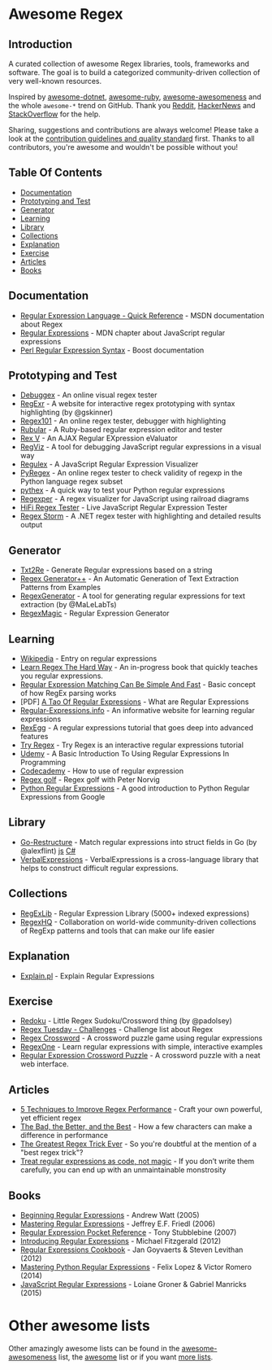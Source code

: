 <!--
  Title: Awesome Regex
  Description: A curated list of amazingly awesome regex resources.
  Author: aloisdg
  -->

# Awesome Regex

## Introduction

A curated collection of awesome Regex libraries, tools, frameworks and software. The goal is to build a categorized community-driven collection of very well-known resources.

Inspired by [awesome-dotnet](https://github.com/quozd/awesome-dotnet), [awesome-ruby](https://github.com/markets/awesome-ruby), [awesome-awesomeness](https://github.com/bayandin/awesome-awesomeness) and the whole `awesome-*` trend on GitHub. Thank you [Reddit](http://www.reddit.com/r/regex), [HackerNews](https://news.ycombinator.com/item?id=9581225) and [StackOverflow](http://stackoverflow.com/tags/regex/info) for the help.

Sharing, suggestions and contributions are always welcome! Please take a look at the [contribution guidelines and quality standard](https://github.com/aloisdg/awesome-regex/blob/master/CONTRIBUTING.md) first. Thanks to all contributors, you're awesome and wouldn't be possible without you!

## Table Of Contents

- [Documentation](#documentation)
- [Prototyping and Test](#prototyping-and-test)
- [Generator](#generator)
- [Learning](#learning)
- [Library](#library)
- [Collections](#collections)
- [Explanation](#explanation)
- [Exercise](#exercise)
- [Articles](#articles)
- [Books](#books)

## Documentation

- [Regular Expression Language - Quick Reference](https://msdn.microsoft.com/en-us/library/az24scfc(v=vs.110).aspx) - MSDN documentation about Regex
- [Regular Expressions](https://developer.mozilla.org/en-US/docs/Web/JavaScript/Guide/Regular_Expressions) - MDN chapter about JavaScript regular expressions
- [Perl Regular Expression Syntax](http://www.boost.org/doc/libs/1_43_0/libs/regex/doc/html/boost_regex/syntax/perl_syntax.html) - Boost documentation

## Prototyping and Test

- [Debuggex](https://www.debuggex.com/) - An online visual regex tester
- [RegExr](http://regexr.com/) - A website for interactive regex prototyping with syntax highlighting (by @gskinner)
- [Regex101](https://regex101.com/) - An online regex tester, debugger with highlighting
- [Rubular](http://rubular.com/) - A Ruby-based regular expression editor and tester
- [Rex V](http://www.rexv.org/) - An AJAX Regular EXpression eValuator
- [RegViz](http://regviz.org/) - A tool for debugging JavaScript regular expressions in a visual way
- [Regulex](https://jex.im/regulex) - A JavaScript Regular Expression Visualizer
- [PyRegex](http://www.pyregex.com/) - An online regex tester to check validity of regexp in the Python language regex subset
- [pythex](http://pythex.org/) -  A quick way to test your Python regular expressions
- [Regexper](http://regexper.com/) - A regex visualizer for JavaScript using railroad diagrams
- [HiFi Regex Tester](http://www.gethifi.com/tools/regex) - Live JavaScript Regular Expression Tester
- [Regex Storm](http://regexstorm.net/tester) - A .NET regex tester with highlighting and detailed results output

## Generator

- [Txt2Re](http://www.txt2re.com/index.php3) - Generate Regular expressions based on a string
- [Regex Generator++](http://regex.inginf.units.it) - An Automatic Generation of Text Extraction Patterns from Examples
- [RegexGenerator](https://github.com/MaLeLabTs/RegexGenerator) - A tool for generating regular expressions for text extraction (by @MaLeLabTs)
- [RegexMagic](http://www.regexmagic.com/) - Regular Expression Generator

## Learning

- [Wikipedia][d1] - Entry on regular expressions
- [Learn Regex The Hard Way][d2] - An in-progress book that quickly teaches you regular expressions.
- [Regular Expression Matching Can Be Simple And Fast][d3] - Basic concept of how RegEx parsing works
- [PDF] [A Tao Of Regular Expressions][d4] - What are Regular Expressions
- [Regular-Expressions.info][d5] - An informative website for learning regular expressions
- [RexEgg][d6] - A regular expressions tutorial that goes deep into advanced features
- [Try Regex][d7] - Try Regex is an interactive regular expressions tutorial
- [Udemy][d8] - A Basic Introduction To Using Regular Expressions In Programming
- [Codecademy][d9] - How to use of regular expression
- [Regex golf][d10] - Regex golf with Peter Norvig
- [Python Regular Expressions][d11] - A good introduction to Python Regular Expressions from Google

[d1]: http://en.wikipedia.org/wiki/Regular_expression 
[d2]: http://regex.learncodethehardway.org/book/
[d3]: http://swtch.com/~rsc/regexp/regexp1.html
[d4]: http://linuxreviews.org/beginner/tao_of_regular_expressions/tao_of_regular_expressions.en.print.pdf
[d5]: http://www.regular-expressions.info/
[d6]: http://www.rexegg.com/
[d7]: http://tryregex.com/
[d8]: https://www.udemy.com/learning-regular-expressions/
[d9]: http://www.codecademy.com/courses/javascript-intermediate-en-NJ7Lr/0/1
[d10]: https://www.oreilly.com/learning/regex-golf-with-peter-norvig
[d11]: https://developers.google.com/edu/python/regular-expressions

## Library

- [Go-Restructure](https://github.com/alexflint/go-restructure) - Match regular expressions into struct fields in Go (by @alexflint) [js](https://github.com/benjamingr/js-restructure) [C#](https://gist.github.com/benjamingr/4de21494b3e76088e5f7)
- [VerbalExpressions](https://github.com/VerbalExpressions) - VerbalExpressions is a cross-language library that helps to construct difficult regular expressions.
 
## Collections

- [RegExLib](http://regexlib.com/) - Regular Expression Library (5000+ indexed expressions)
- [RegexHQ](https://github.com/regexhq) - Collaboration on world-wide community-driven collections of RegExp patterns and tools that can make our life easier

## Explanation

- [Explain.pl](http://rick.measham.id.au/paste/explain.pl) - Explain Regular Expressions

## Exercise

- [Redoku](http://padolsey.github.io/redoku/) - Little Regex Sudoku/Crossword thing (by @padolsey)
- [Regex Tuesday - Challenges](https://github.com/callumacrae/regex-tuesday) - Challenge list about Regex
- [Regex Crossword](http://regexcrossword.com) - A crossword puzzle game using regular expressions
- [RegexOne](http://regexone.com) - Learn regular expressions with simple, interactive examples
- [Regular Expression Crossword Puzzle](http://gregable.com/2015/12/regular-expression-crossword-puzzle.html) - A crossword puzzle with a neat web interface.

## Articles

- [5 Techniques to Improve Regex Performance](https://www.loggly.com/blog/five-invaluable-techniques-to-improve-regex-performance/) - Craft your own powerful, yet efficient regex
- [The Bad, the Better, and the Best](https://www.loggly.com/blog/regexes-the-bad-better-best/) - How a few characters can make a difference in performance
- [The Greatest Regex Trick Ever](http://www.rexegg.com/regex-best-trick.html) - So you're doubtful at the mention of a "best regex trick"?
- [Treat regular expressions as code, not magic](http://alexwlchan.net/2016/04/regexes-are-code/) - If you don’t write them carefully, you can end up with an unmaintainable monstrosity

## Books

- [Beginning Regular Expressions](http://shop.oreilly.com/product/9780764574894.do) - Andrew Watt (2005)
- [Mastering Regular Expressions](http://shop.oreilly.com/product/9780596528126.do) - Jeffrey E.F. Friedl (2006)
- [Regular Expression Pocket Reference](http://shop.oreilly.com/product/9780596514273.do) - Tony Stubblebine (2007)
- [Introducing Regular Expressions](http://shop.oreilly.com/product/0636920012337.do) - Michael Fitzgerald (2012)
- [Regular Expressions Cookbook](http://shop.oreilly.com/product/0636920023630.do) - Jan Goyvaerts & Steven Levithan (2012)
- [Mastering Python Regular Expressions](http://shop.oreilly.com/product/9781783283156.do) - Felix Lopez & Victor Romero (2014)
- [JavaScript Regular Expressions](http://shop.oreilly.com/product/9781783282258.do) - Loiane Groner & Gabriel Manricks (2015)

# Other awesome lists

Other amazingly awesome lists can be found in the [awesome-awesomeness](https://github.com/bayandin/awesome-awesomeness) list, the [awesome](https://github.com/sindresorhus/awesome) list or if you want [more lists](https://github.com/jnv/lists).
